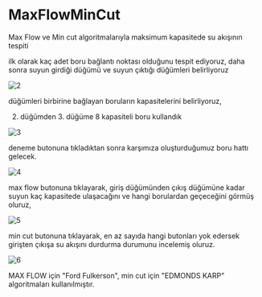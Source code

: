 # MaxFlowMinCut
Max Flow ve Min cut algoritmalarıyla maksimum kapasitede su akışının tespiti

ilk olarak kaç adet boru bağlantı noktası olduğunu tespit ediyoruz,
daha sonra suyun girdiği düğümü ve suyun çıktığı düğümleri belirliyoruz

![2](https://user-images.githubusercontent.com/49997690/108436647-e20d1d00-725c-11eb-9c9b-e158a3b03c16.PNG)

düğümleri birbirine bağlayan boruların kapasitelerini belirliyoruz,

2. düğümden 3. düğüme 8 kapasiteli boru kullandık

![3](https://user-images.githubusercontent.com/49997690/108436673-ec2f1b80-725c-11eb-8e52-21b3d157d7cb.PNG)

deneme butonuna tıkladıktan sonra karşımıza oluşturduğumuz boru hattı gelecek.

![4](https://user-images.githubusercontent.com/49997690/108436696-f6511a00-725c-11eb-97ff-58527716e9ac.PNG)

max flow butonuna tıklayarak, giriş düğümünden çıkış düğümüne kadar suyun kaç kapasitede ulaşacağını ve hangi borulardan geçeceğini görmüş oluruz,

![5](https://user-images.githubusercontent.com/49997690/108436713-fe10be80-725c-11eb-9f2f-692e92237704.PNG)

min cut butonuna tıklayarak, en az sayıda hangi butonları yok edersek girişten çıkışa su akışını durdurma durumunu incelemiş oluruz.

![6](https://user-images.githubusercontent.com/49997690/108436722-036e0900-725d-11eb-9890-4899f639e7a7.PNG)

MAX FLOW için "Ford Fulkerson", min cut için "EDMONDS KARP" algoritmaları kullanılmıştır.
